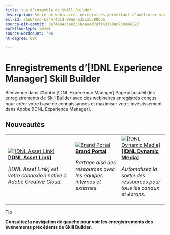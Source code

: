 ```yaml
---
title: Vue d’ensemble de Skill Builder
description: Série de webinaires enregistrés permettant dʼaméliorer vos connaissances et dʼoptimiser votre utilisation dʼAdobe Experience Manager.
exl-id: 2aa648cc-6a44-4d1d-98ab-a351abc80b6b
source-git-commit: 3e74a84c1a0336bcaa4d7aff43169ed769a66822
workflow-type: tm+mt
source-wordcount: '96'
ht-degree: 69%

---
```


# Enregistrements d’[!DNL Experience Manager] Skill Builder

Bienvenue dans l’Adobe [!DNL Experience Manager] Page d’accueil des enregistrements de Skill Builder avec des webinaires enregistrés conçus pour créer votre base de connaissances et maximiser votre investissement dans Adobe [!DNL Experience Manager].

## Nouveautés

<table>
<tr>
  <td>
    <a href="https://experienceleague.adobe.com/en/docs/experience-manager-skill-builder/skill-builder/2020/asset-link">
      <img alt="[!DNL Asset Link]" src="assets/332127.jpeg" />
    </a>
    <div>
      <a href="https://experienceleague.adobe.com/en/docs/experience-manager-skill-builder/skill-builder/2020/asset-link">
    <strong>[!DNL Asset Link]</strong>
    </a>
    </div>
    <p>
    <em>[!DNL Asset Link] est votre connexion native à Adobe Creative Cloud.</em>
    <p>
  </td>
  <td>
    <a href="https://experienceleague.adobe.com/en/docs/experience-manager-skill-builder/skill-builder/2020/brand-portal">
    <img alt="Brand Portal" src="assets/332133.jpeg" />
    </a>
    <div>
    <a href="https://experienceleague.adobe.com/en/docs/experience-manager-skill-builder/skill-builder/2020/brand-portal">
<strong>Brand Portal</strong>
</a>
    </div>
    <p>
    <em>Partage aisé des ressources avec les équipes internes et externes.</em>
    </p>
  </td>
  <td>
    <a href="https://experienceleague.adobe.com/en/docs/experience-manager-skill-builder/skill-builder/2020/dynamic-media">
      <img alt="[!DNL Dynamic Media]" src="assets/332132.jpeg" />
    </a>
     <div>
      <a href="https://experienceleague.adobe.com/en/docs/experience-manager-skill-builder/skill-builder/2020/dynamic-media">
        <strong>[!DNL Dynamic Media]</strong>
      </a>
    </div>
    <p>
    <em>Automatisez la sortie des ressources pour tous les canaux et écrans.</em>
    <p>
  </td>
</tr>
</table>

>[!TIP]
>
>**Consultez la navigation de gauche pour voir les enregistrements des événements précédents de Skill Builder**.
